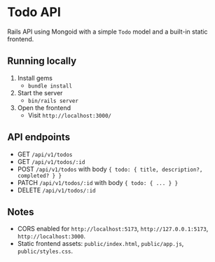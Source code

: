 # Todo API

Rails API using Mongoid with a simple `Todo` model and a built-in static frontend.

## Running locally

1. Install gems
   - `bundle install`
2. Start the server
   - `bin/rails server`
3. Open the frontend
   - Visit `http://localhost:3000/`

## API endpoints

- GET `/api/v1/todos`
- GET `/api/v1/todos/:id`
- POST `/api/v1/todos` with body `{ todo: { title, description?, completed? } }`
- PATCH `/api/v1/todos/:id` with body `{ todo: { ... } }`
- DELETE `/api/v1/todos/:id`

## Notes

- CORS enabled for `http://localhost:5173`, `http://127.0.0.1:5173`, `http://localhost:3000`.
- Static frontend assets: `public/index.html`, `public/app.js`, `public/styles.css`.
